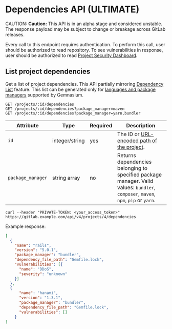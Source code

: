 # Dependencies API **(ULTIMATE)**

CAUTION: **Caution:**
This API is in an alpha stage and considered unstable.
The response payload may be subject to change or breakage
across GitLab releases.

Every call to this endpoint requires authentication. To perform this call, user should be authorized to read repository.
To see vulnerabilities in response, user should be authorized to read
[Project Security Dashboard](../user/application_security/security_dashboard/index.md#project-security-dashboard).

## List project dependencies

Get a list of project dependencies. This API partially mirroring
[Dependency List](../user/application_security/dependency_list/index.md) feature.
This list can be generated only for [languages and package managers](../user/application_security/dependency_scanning/index.md#supported-languages-and-package-managers)
supported by Gemnasium.

```plaintext
GET /projects/:id/dependencies
GET /projects/:id/dependencies?package_manager=maven
GET /projects/:id/dependencies?package_manager=yarn,bundler
```

| Attribute     | Type           | Required | Description                                                                                                                                                                 |
| ------------- | -------------- | -------- | ----------------------------------------------------------------------------------------------------------------------------------------------------------------------------|
| `id`          | integer/string | yes      | The ID or [URL-encoded path of the project](README.md#namespaced-path-encoding).                                                            |
| `package_manager` | string array   | no       | Returns dependencies belonging to specified package manager. Valid values: `bundler`, `composer`, `maven`, `npm`, `pip` or `yarn`.                                   |

```shell
curl --header "PRIVATE-TOKEN: <your_access_token>" https://gitlab.example.com/api/v4/projects/4/dependencies
```

Example response:

```json
[
  {
    "name": "rails",
    "version": "5.0.1",
    "package_manager": "bundler",
    "dependency_file_path": "Gemfile.lock",
    "vulnerabilities": [{
      "name": "DDoS",
      "severity": "unknown"
    }]
  },
  {
      "name": "hanami",
      "version": "1.3.1",
      "package_manager": "bundler",
      "dependency_file_path": "Gemfile.lock",
      "vulnerabilities": []
    }
]
```
